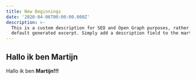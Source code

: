 ```yaml
---
title: New Beginnings
date: '2020-04-06T00:00:00.000Z'
description: >-
  This is a custom description for SEO and Open Graph purposes, rather than the
  default generated excerpt. Simply add a description field to the martijn.
---
```

## Hallo ik ben Martijn

Hallo ik ben **Martijn!!!**